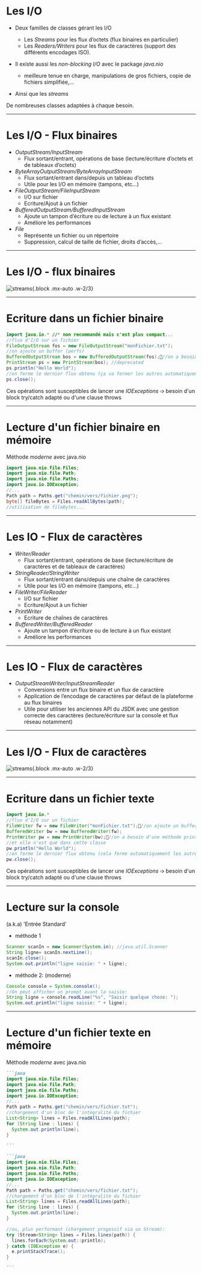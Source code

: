 
# Les I/O

- Deux familles de classes gérant les I/O
  - Les _Streams_ pour les flux d’octets (flux binaires en particulier)
  - Les _Readers/Writers_ pour les flux de caractères (support des différents encodages ISO).

- Il existe aussi les _non-blocking I/O_ avec le package _java.nio_ 
  - meilleure tenue en charge, manipulations de gros fichiers, copie de fichiers simplifiée,…
  
- Ainsi que les _streams_

De nombreuses classes adaptées à chaque besoin.

---

# Les I/O - Flux binaires

- _OutputStream/InputStream_
  - Flux sortant/entrant, opérations de base (lecture/écriture d’octets et de tableaux d’octets)
- _ByteArrayOutputStream/ByteArrayInputStream_
  - Flux sortant/entrant dans/depuis un tableau d’octets
  - Utile pour les I/O en mémoire (tampons, etc…)
- _FileOutputStream/FileInputStream_
  - I/O sur fichier
  - Ecriture/Ajout à un fichier
- _BufferedOutputStream/BufferedInputStream_
  - Ajoute un tampon d’écriture ou de lecture à un flux existant
  - Améliore les performances
- _File_
  - Représente un fichier ou un répertoire
  - Suppression, calcul de taille de fichier, droits d’accès,…

---

# Les I/O - flux binaires

  ![streams](/images/streams.png){.block .mx-auto .w-2/3}

---

# Ecriture dans un fichier binaire

```java
import java.io.* //* non recommandé mais c'est plus compact...
//flux d'I/O sur un fichier
FileOutputStream fos = new FileOutputStream("monFichier.txt");
//on ajoute un buffer (perfs)
BufferedOutputStream bos = new BufferedOutputStream(fos);//on a besoin d'une méthode println
PrintStream ps = new PrintStream(bos); //deprecated
ps.println("Hello World");
//on ferme le dernier flux obtenu (ça va fermer les autres automatiquement)
ps.close(); 

```

Ces opérations sont susceptibles de lancer une _IOExceptions_ ➩ besoin d'un block try/catch adapté ou d'une clause throws

---

# Lecture d'un fichier binaire en mémoire
Méthode _moderne_ avec java.nio

```java
import java.nio.file.Files;
import java.nio.file.Path;
import java.nio.file.Paths;
import java.io.IOException;
//...
Path path = Paths.get("chemin/vers/fichier.png");
byte[] fileBytes = Files.readAllBytes(path);
//utilisation de fileBytes...

```

---

# Les IO - Flux de caractères

- _Writer/Reader_
  - Flux sortant/entrant, opérations de base (lecture/écriture de caractères et de tableaux de caractères)
- _StringReader/StringWriter_
  - Flux sortant/entrant dans/depuis une chaîne de caractères
  - Utile pour les I/O en mémoire (tampons, etc…)
- _FileWriter/FileReader_
  - I/O sur fichier
  - Ecriture/Ajout à un fichier
- _PrintWriter_
  - Ecriture de chaînes de caractères
- _BufferedWriter/BufferedReader_
  - Ajoute un tampon d’écriture ou de lecture à un flux existant
  - Améliore les performances

---

# Les IO - Flux de caractères

- _OutputStreamWriter/InputStreamReader_
  - Conversions entre un flux binaire et un flux de caractère
  - Application de l’encodage de caractères par défaut de la plateforme au flux binaires
  - Utile pour utiliser les anciennes API du JSDK avec une gestion correcte des caractères (lecture/écriture sur la console et flux réseau notamment)

---

# Les I/O - Flux de caractères

  ![streams](/images/writers.png){.block .mx-auto .w-2/3}

---

# Ecriture dans un fichier texte

```java
import java.io.*
//flux d'I/O sur un fichier
FileWriter fw = new FileWriter("monFichier.txt");//on ajoute un buffer
BufferedWriter bw = new BufferedWriter(fw);
PrintWriter pw = new PrintWriter(bw);//on a besoin d'une méthode println 
//et elle n'est que dans cette classe
pw.println("Hello World");
//on ferme le dernier flux obtenu (cela ferme automatiquement les autres)
pw.close();
```

Ces opérations sont susceptibles de lancer une _IOExceptions_ ➩ besoin d'un block try/catch adapté ou d'une clause throws

---

# Lecture sur la console 
(a.k.a) 'Entrée Standard'

- méthode 1
  
```java
Scanner scanIn = new Scanner(System.in); //java.util.Scanner
String ligne= scanIn.nextLine();
scanIn.close();            
System.out.println("ligne saisie: " + ligne);
```

- méthode 2: (moderne)

```java
Console console = System.console();
//On peut afficher un prompt avant la saisie:
String ligne = console.readLine("%s", "Saisir quelque chose: ");
System.out.println("ligne saisie: " + ligne);
```

---

# Lecture d'un fichier texte en mémoire
Méthode _moderne_ avec java.nio

````md magic-move {lines: true}
```java
import java.nio.file.Files;
import java.nio.file.Path;
import java.nio.file.Paths;
import java.io.IOException;
//...
Path path = Paths.get("chemin/vers/fichier.txt");
//chargement d'un bloc de l'intégralité du fichier
List<String> lines = Files.readAllLines(path);
for (String line : lines) {
  System.out.println(line);
}

```

```java
import java.nio.file.Files;
import java.nio.file.Path;
import java.nio.file.Paths;
import java.io.IOException;
//...
Path path = Paths.get("chemin/vers/fichier.txt");
//chargement d'un bloc de l'intégralité du fichier
List<String> lines = Files.readAllLines(path);
for (String line : lines) {
  System.out.println(line);
}

//ou, plus performant (chargement progessif via un Stream):
try (Stream<String> lines = Files.lines(path)) {
  lines.forEach(System.out::println); 
} catch (IOException e) {
  e.printStackTrace();
}

```
````
